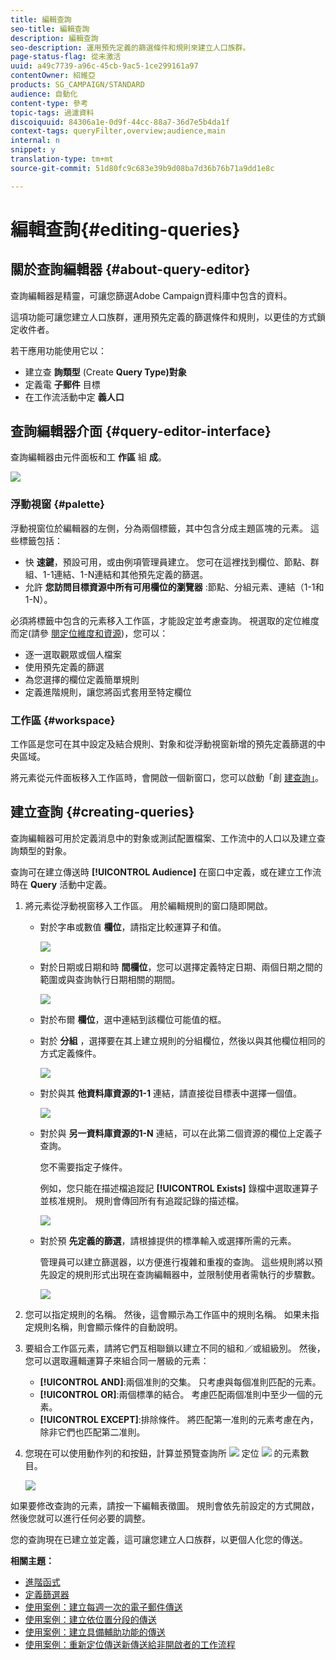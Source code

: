 ```yaml
---
title: 編輯查詢
seo-title: 編輯查詢
description: 編輯查詢
seo-description: 運用預先定義的篩選條件和規則來建立人口族群。
page-status-flag: 從未激活
uuid: a49c7739-a96c-45cb-9ac5-1ce299161a97
contentOwner: 紹維亞
products: SG_CAMPAIGN/STANDARD
audience: 自動化
content-type: 參考
topic-tags: 過濾資料
discoiquuid: 84306a1e-0d9f-44cc-88a7-36d7e5b4da1f
context-tags: queryFilter,overview;audience,main
internal: n
snippet: y
translation-type: tm+mt
source-git-commit: 51d80fc9c683e39b9d08ba7d36b76b71a9dd1e8c

---
```



# 編輯查詢{#editing-queries}

## 關於查詢編輯器 {#about-query-editor}

查詢編輯器是精靈，可讓您篩選Adobe Campaign資料庫中包含的資料。

這項功能可讓您建立人口族群，運用預先定義的篩選條件和規則，以更佳的方式鎖定收件者。

若干應用功能使用它以：

* 建立查 **詢類型** (Create **Query Type)對象**
* 定義電 **子郵件** 目標
* 在工作流活動中定 **義人口**

## 查詢編輯器介面 {#query-editor-interface}

查詢編輯器由元件面板和工 **作區** 組 **成**。

![](assets/query_editor_overview.png)

### 浮動視窗 {#palette}

浮動視窗位於編輯器的左側，分為兩個標籤，其中包含分成主題區塊的元素。 這些標籤包括：

* 快 **速鍵**，預設可用，或由例項管理員建立。 您可在這裡找到欄位、節點、群組、1-1連結、1-N連結和其他預先定義的篩選。
* 允許 **您訪問目標資源中所有可用欄位的瀏覽器** :節點、分組元素、連結（1-1和1-N）。

必須將標籤中包含的元素移入工作區，才能設定並考慮查詢。 視選取的定位維度而定(請參 [閱定位維度和資源](../../automating/using/query.md#targeting-dimensions-and-resources))，您可以：

* 逐一選取觀眾或個人檔案
* 使用預先定義的篩選
* 為您選擇的欄位定義簡單規則
* 定義進階規則，讓您將函式套用至特定欄位

### 工作區 {#workspace}

工作區是您可在其中設定及結合規則、對象和從浮動視窗新增的預先定義篩選的中央區域。

將元素從元件面板移入工作區時，會開啟一個新窗口，您可以啟動「創 [建查詢」](#creating-queries)。

## 建立查詢 {#creating-queries}

查詢編輯器可用於定義消息中的對象或測試配置檔案、工作流中的人口以及建立查詢類型的對象。

查詢可在建立傳送時 **[!UICONTROL Audience]** 在窗口中定義，或在建立工作流時在 **Query** 活動中定義。

1. 將元素從浮動視窗移入工作區。 用於編輯規則的窗口隨即開啟。

   * 對於字串或數值 **欄位**，請指定比較運算子和值。

      ![](assets/query_editor_audience_definition2.png)

   * 對於日期或日期和時 **間欄位**，您可以選擇定義特定日期、兩個日期之間的範圍或與查詢執行日期相關的期間。

      ![](assets/query_editor_date_field.png)

   * 對於布爾 **欄位**，選中連結到該欄位可能值的框。
   * 對於 **分組** ，選擇要在其上建立規則的分組欄位，然後以與其他欄位相同的方式定義條件。

      ![](assets/query_editor_audience_definition4.png)

   * 對於與其 **他資料庫資源的1-1** 連結，請直接從目標表中選擇一個值。

      ![](assets/query_editor_audience_definition5.png)

   * 對於與 **另一資料庫資源的1-N** 連結，可以在此第二個資源的欄位上定義子查詢。

      您不需要指定子條件。

      例如，您只能在描述檔追蹤記 **[!UICONTROL Exists]** 錄檔中選取運算子並核准規則。 規則會傳回所有有追蹤記錄的描述檔。

      ![](assets/query_editor_audience_definition6.png)

   * 對於預 **先定義的篩選**，請根據提供的標準輸入或選擇所需的元素。

      管理員可以建立篩選器，以方便進行複雜和重複的查詢。 這些規則將以預先設定的規則形式出現在查詢編輯器中，並限制使用者需執行的步驟數。

      ![](assets/query-editor_filter_email-audience_filter.png)

1. 您可以指定規則的名稱。 然後，這會顯示為工作區中的規則名稱。 如果未指定規則名稱，則會顯示條件的自動說明。
1. 要組合工作區元素，請將它們互相聯鎖以建立不同的組和／或組級別。 然後，您可以選取邏輯運算子來組合同一層級的元素：

   * **[!UICONTROL AND]**:兩個准則的交集。 只考慮與每個准則匹配的元素。
   * **[!UICONTROL OR]**:兩個標準的結合。 考慮匹配兩個准則中至少一個的元素。
   * **[!UICONTROL EXCEPT]**:排除條件。 將匹配第一准則的元素考慮在內，除非它們也匹配第二准則。

1. 您現在可以使用動作列的和按鈕，計算並預覽查詢所 ![](assets/count.png) 定位 ![](assets/preview.png) 的元素數目。

   ![](assets/query_editor_combining_rules.png)

如果要修改查詢的元素，請按一下編輯表徵圖。 規則會依先前設定的方式開啟，然後您就可以進行任何必要的調整。

您的查詢現在已建立並定義，這可讓您建立人口族群，以更個人化您的傳送。

**相關主題：**

* [進階函式](../../automating/using/advanced-expression-editing.md)
* [定義篩選器](../../developing/using/configuring-filter-definition.md)
* [使用案例：建立每週一次的電子郵件傳送](../../automating/using/workflow-weekly-offer.md)
* [使用案例：建立依位置分段的傳送](../../automating/using/workflow-segmentation-location.md)
* [使用案例：建立具備輔助功能的傳送](../../automating/using/workflow-created-query-with-complement.md)
* [使用案例：重新定位傳送新傳送給非開啟者的工作流程](../../automating/using/workflow-cross-channel-retargeting.md)
